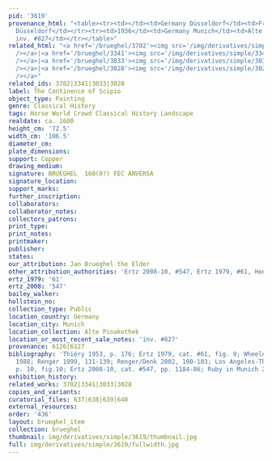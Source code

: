 ```yaml
---
pid: '3619'
provenance_html: "<table><tr><td></td><td>Germany Düsseldorf</td><td>From the Galerie
  Düsseldorf</td></tr><tr><td>1936</td><td>Germany Munich</td><td>Alte Pinakothek
  inv. #827</td></tr></table>"
related_html: "<a href='/brueghel/3702'><img src='/img/derivatives/simple/3702/thumbnail.jpg'
  /></a>|<a href='/brueghel/3341'><img src='/img/derivatives/simple/3341/thumbnail.jpg'
  /></a>|<a href='/brueghel/3033'><img src='/img/derivatives/simple/3033/thumbnail.jpg'
  /></a>|<a href='/brueghel/3028'><img src='/img/derivatives/simple/3028/thumbnail.jpg'
  /></a>"
related_ids: 3702|3341|3033|3028
label: The Continence of Scipio
object_type: Painting
genre: Classical History
tags: Horse World Crowd Classical History Landscape
realdate: ca. 1600
height_cm: '72.5'
width_cm: '106.5'
diameter_cm:
plate_dimensions:
support: Copper
drawing_medium:
signature: BRUEGHEL  160(0?) FEC ANVERSA
signature_location:
support_marks:
further_inscription:
collaborators:
collaborator_notes:
collectors_patrons:
print_type:
print_notes:
printmaker:
publisher:
states:
our_attribution: Jan Brueghel the Elder
other_attribution_authorities: 'Ertz 2008-10, #547, Ertz 1979, #61, Honig database'
ertz_1979: '61'
ertz_2008: '547'
bailey_walker:
hollstein_no:
collection_type: Public
location_country: Germany
location_city: Munich
location_collection: Alte Pinakothek
location_or_most_recent_sale_notes: 'inv. #827'
provenance: 6126|6127
bibliography: 'Thiéry 1953, p. 176; Ertz 1979, cat. #61, fig. 9; Wheelock, in Washington/Cincinnati
  1988; Renger 1999, 131-139; Renger/Denk 2002, 100-103; Los Angeles-The Hague 2006,
  p. 10, fig.10; Ertz 2008-10, cat. #547, pp. 1184-86; Ruby in Munich 2013, p. 36'
exhibition_history:
related_works: 3702|3341|3033|3028
copies_and_variants:
curatorial_files: 637|638|639|640
external_resources:
order: '436'
layout: brueghel_item
collection: brueghel
thumbnail: img/derivatives/simple/3619/thumbnail.jpg
full: img/derivatives/simple/3619/fullwidth.jpg
---
```

